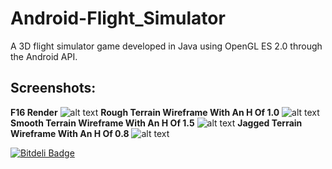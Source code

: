 Android-Flight_Simulator
========================

A 3D flight simulator game developed in Java using OpenGL ES 2.0 through the Android API.

Screenshots:
------------
**F16 Render**
![alt text](https://raw.github.com/GGist/Android-FlightSimulator/master/screenshots/F16_Aircraft.png "F16 Aircraft")
**Rough Terrain Wireframe With An H Of 1.0**
![alt text](https://raw.github.com/GGist/Android-FlightSimulator/master/screenshots/Terrain_Rough.png "Rough Terrain")
**Smooth Terrain Wireframe With An H Of 1.5**
![alt text](https://raw.github.com/GGist/Android-FlightSimulator/master/screenshots/Terrain_Smooth.png "Smooth Terrain")
**Jagged Terrain Wireframe With An H Of 0.8**
![alt text](https://raw.github.com/GGist/Android-FlightSimulator/master/screenshots/Terrain_Jagged.png "Jagged Terrain")

[![Bitdeli Badge](https://d2weczhvl823v0.cloudfront.net/GGist/android-flightsimulator/trend.png)](https://bitdeli.com/free "Bitdeli Badge")

